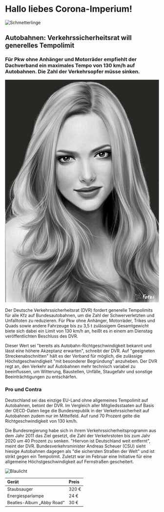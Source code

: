 # Hallo liebes Corona-Imperium!

![Schmetterlinge][1]

## Autobahnen: Verkehrssicherheitsrat will generelles Tempolimit
### Für Pkw ohne Anhänger und Motorräder empfiehlt der Dachverband ein maximales Tempo von 130 km/h auf Autobahnen. Die Zahl der Verkehrsopfer müsse sinken.

![Frauenportrait](Bilder/FrauPortrait-2.jpg)

Der Deutsche Verkehrssicherheitsrat (DVR) fordert generelle Tempolimits für alle Kfz auf Bundesautobahnen, um die Zahl der Schwerverletzten und Unfalltoten zu reduzieren. Für Pkw ohne Anhänger, Motorräder, Trikes und Quads sowie andere Fahrzeuge bis zu 3,5 t zulässigem Gesamtgewicht biete sich dabei ein Limit von 130 km/h an, heißt es in einem am Dienstag veröffentlichten Beschluss des DVR.

Dieser Wert sei "bereits als Autobahn-Richtgeschwindigkeit bekannt und lässt eine höhere Akzeptanz erwarten", schreibt der DVR. Auf "geeigneten Streckenabschnitten" hält es der Verband für möglich, die zulässige Höchstgeschwindigkeit "mit besonderer Begründung" anzuheben. Der DVR regt an, den Verkehr auf Autobahnen mehr technisch variabel zu beeinflussen, um Witterung, Baustellen, Unfälle, Staugefahr und sonstige Beeinträchtigungen zu entschärfen.

### Pro und Contra

Deutschland sei das einzige EU-Land ohne allgemeines Tempolimit auf Autobahnen, betont der DVR. Im Vergleich aller Mitgliedsstaaten auf Basis der OECD-Daten liege die Bundesrepublik in der Verkehrssicherheit auf Autobahnen zudem nur im Mittelfeld. Auf rund 70 Prozent gelte die Richtgeschwindigkeit von 130 km/h.

Die Bundesregierung habe sich in ihrem Verkehrssicherheitsprogramm aus dem Jahr 2011 das Ziel gesetzt, die Zahl der Verkehrstoten bis zum Jahr 2020 um 40 Prozent zu senken. "Hiervon ist Deutschland weit entfernt", meint der DVR. Bundesverkehrsminister Andreas Scheuer (CSU) sieht hiesige Autobahnen dagegen als "die sichersten Straßen der Welt" und ist strikt gegen ein Tempolimit. Zuletzt war im Februar eine Initiative für eine allgemeine Höchstgeschwindigkeit auf Fernstraßen gescheitert. 

![Blaulicht](Bilder/Blaulicht.jpg)

| Gerät | Preis |
| :---- | :---- |
| Staubsauger | 320 € |
| Energiesparlampe  | 24 €  |
| Beatles-Album „Abby Road“ | 30 €  |

[1]:  https://www.heise.de/ct/imgs/04/2/7/9/4/1/8/2/Onlineshopping-31e4a3de2e7aa5ac.png
